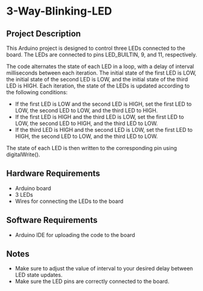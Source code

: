 # 3-Way-Blinking-LED
## Project Description
This Arduino project is designed to control three LEDs connected to the board. The LEDs are connected to pins LED_BUILTIN, 9, and 11, respectively.

The code alternates the state of each LED in a loop, with a delay of interval milliseconds between each iteration. The initial state of the first LED is LOW, the initial state of the second LED is LOW, and the initial state of the third LED is HIGH. Each iteration, the state of the LEDs is updated according to the following conditions:
+ If the first LED is LOW and the second LED is HIGH, set the first LED to LOW, the second LED to LOW, and the third LED to HIGH.
+ If the first LED is HIGH and the third LED is LOW, set the first LED to LOW, the second LED to HIGH, and the third LED to LOW.
+ If the third LED is HIGH and the second LED is LOW, set the first LED to HIGH, the second LED to LOW, and the third LED to LOW.

The state of each LED is then written to the corresponding pin using digitalWrite().

## Hardware Requirements
+ Arduino board
+ 3 LEDs
+ Wires for connecting the LEDs to the board

## Software Requirements
+ Arduino IDE for uploading the code to the board

## Notes
+ Make sure to adjust the value of interval to your desired delay between LED state updates.
+ Make sure the LED pins are correctly connected to the board.
